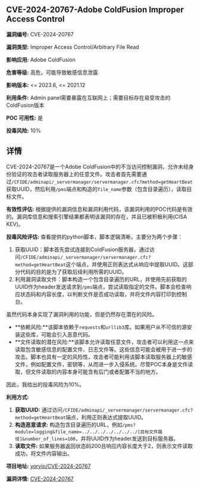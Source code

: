## CVE-2024-20767-Adobe ColdFusion Improper Access Control

**漏洞编号:** CVE-2024-20767

**漏洞类型:** Improper Access Control/Arbitrary File Read

**影响应用:** Adobe ColdFusion

**危害等级:** 高危，可能导致敏感信息泄露

**影响版本:** <= 2023.6, <= 2021.12

**利用条件:** Admin panel需要暴露在互联网上；需要目标存在易受攻击的ColdFusion版本

**POC 可用性:** 是

**投毒风险:** 10%

## 详情

CVE-2024-20767是一个Adobe ColdFusion中的不当访问控制漏洞，允许未经身份验证的攻击者读取服务器上的任意文件。攻击者首先需要通过`/CFIDE/adminapi/_servermanager/servermanager.cfc?method=getHeartBeat`获取UUID，然后利用`/pms`端点和构造的`file_name`参数（包含目录遍历），读取目标文件。 

**有效性评估:**
根据提供的漏洞信息和漏洞利用代码，该漏洞利用的POC代码是有效的。漏洞库信息和搜索引擎结果都表明该漏洞的存在，并且已被积极利用(CISA KEV)。

**投毒风险评估:**
查看提供的python脚本，脚本逻辑清晰，主要分为两个步骤：
1.  获取UUID：脚本首先尝试连接到ColdFusion服务器，通过访问`/CFIDE/adminapi/_servermanager/servermanager.cfc?method=getHeartBeat`这个端点，并使用正则表达式从响应中提取UUID。这部分代码的目的是为了获取后续利用所需的UUID。
2.  利用漏洞读取文件：脚本构造一个包含目录遍历的URL，并使用先前获取的UUID作为header发送请求到`/pms`端点，尝试读取指定的文件。脚本会检查响应状态码和内容长度，以判断文件是否成功读取，并将文件内容打印到控制台。

虽然代码本身实现了漏洞利用的功能，但是仍然存在潜在的风险。

*   **依赖风险:**该脚本依赖于`requests`和`urllib3`库。如果用户从不可信的源安装这些库，可能会引入恶意代码。
*   **文件读取的潜在风险:**该脚本允许读取任意文件，攻击者可以利用这一点来读取包含敏感信息的配置文件、日志文件等。这些信息可能会被用于进一步的攻击。脚本也具有一定的风险性，攻击者可能利用该脚本读取服务器上的敏感文件，例如配置文件，密钥等，从而进一步入侵系统。尽管POC本身是文件读取，但文件读取的内容本身可能含有后门或者配置不当的地方。

因此，我给出的投毒风险为10%。

**利用方式:**
1.  **获取UUID:**  通过访问`/CFIDE/adminapi/_servermanager/servermanager.cfc?method=getHeartBeat`端点，利用正则表达式提取UUID。
2.  **构造恶意请求:**  构造包含目录遍历的URL，例如`/pms?module=logging&file_name=../../../../../../../[目标文件路径]&number_of_lines=100`，并将UUID作为header发送到目标服务器。
3.  **读取文件:**  如果服务器返回状态码200且响应内容长度大于2，则表示文件读取成功，将文件内容输出。

**项目地址:** [yoryio/CVE-2024-20767](https://github.com/yoryio/CVE-2024-20767)

**漏洞详情:** [CVE-2024-20767](https://nvd.nist.gov/vuln/detail/CVE-2024-20767)